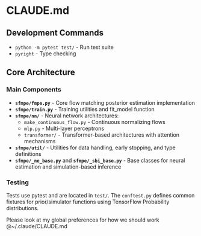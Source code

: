 # CLAUDE.md

## Development Commands

- `python -m pytest test/` - Run test suite
- `pyright` - Type checking

## Core Architecture

### Main Components

- **`sfmpe/fmpe.py`** - Core flow matching posterior estimation implementation
- **`sfmpe/train.py`** - Training utilities and fit_model function
- **`sfmpe/nn/`** - Neural network architectures:
  - `make_continuous_flow.py` - Continuous normalizing flows
  - `mlp.py` - Multi-layer perceptrons
  - `transformer/` - Transformer-based architectures with attention mechanisms
- **`sfmpe/util/`** - Utilities for data handling, early stopping, and type definitions
- **`sfmpe/_ne_base.py`** and **`sfmpe/_sbi_base.py`** - Base classes for neural estimation and simulation-based inference

### Testing

Tests use pytest and are located in `test/`. The `conftest.py` defines common fixtures for prior/simulator functions using TensorFlow Probability distributions.

Please look at my global preferences for how we should work @~/.claude/CLAUDE.md

